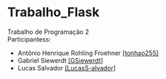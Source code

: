 # Trabalho_Flask
Trabalho de Programação 2
<br>
Participantess:
<ul>
  <li>
    Antônio Henrique Rohling Froehner <a href="https://github.com/tonhao255">[tonhao255]</a>
  </li>
  <li>
    Gabriel Siewerdt <a href="https://github.com/GSiewerdt">[GSiewerdt]</a>
  </li>
  <li>
    Lucas Salvador <a href="https://github.com/LucasS-alvador">[LucasS-alvador]</a>
  </li>
</ul>
